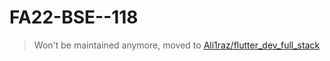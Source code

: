 # FA22-BSE--118

> Won't be maintained anymore, moved to <a href="https://github.com/Ali1raz/flutter_dev_full_stack">Ali1raz/flutter_dev_full_stack</a>
